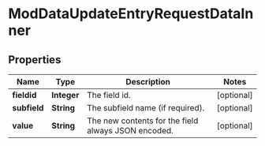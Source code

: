 

# ModDataUpdateEntryRequestDataInner


## Properties

| Name | Type | Description | Notes |
|------------ | ------------- | ------------- | -------------|
|**fieldid** | **Integer** | The field id. |  [optional] |
|**subfield** | **String** | The subfield name (if required). |  [optional] |
|**value** | **String** | The new contents for the field always JSON encoded. |  [optional] |



